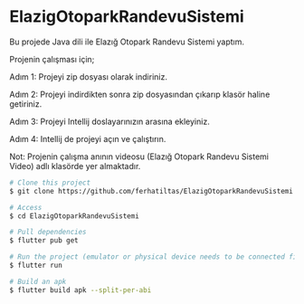 # ElazigOtoparkRandevuSistemi
Bu projede Java dili ile Elazığ Otopark Randevu Sistemi yaptım.

Projenin çalışması için;

Adım 1: Projeyi zip dosyası olarak indiriniz.

Adım 2: Projeyi indirdikten sonra zip dosyasından çıkarıp klasör haline getiriniz.

Adım 3: Projeyi Intellij doslayarınızın arasına ekleyiniz.

Adım 4: Intellij de projeyi açın ve çalıştırın.

Not: Projenin çalışma anının videosu (Elazığ Otopark Randevu Sistemi Video) adlı klasörde yer almaktadır.


```bash
# Clone this project
$ git clone https://github.com/ferhatiltas/ElazigOtoparkRandevuSistemi

# Access
$ cd ElazigOtoparkRandevuSistemi

# Pull dependencies
$ flutter pub get

# Run the project (emulator or physical device needs to be connected first)
$ flutter run

# Build an apk
$ flutter build apk --split-per-abi
```

